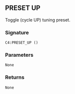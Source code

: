 ## PRESET UP

Toggle (cycle UP) tuning preset.


### Signature

`C4:PRESET_UP ()`


### Parameters

`None
`

### Returns

`None
`